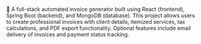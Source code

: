 💼 A full-stack automated invoice generator built using React (frontend), Spring Boot (backend), and MongoDB (database). This project allows users to create professional invoices with client details, itemized services, tax calculations, and PDF export functionality. Optional features include email delivery of invoices and payment status tracking.